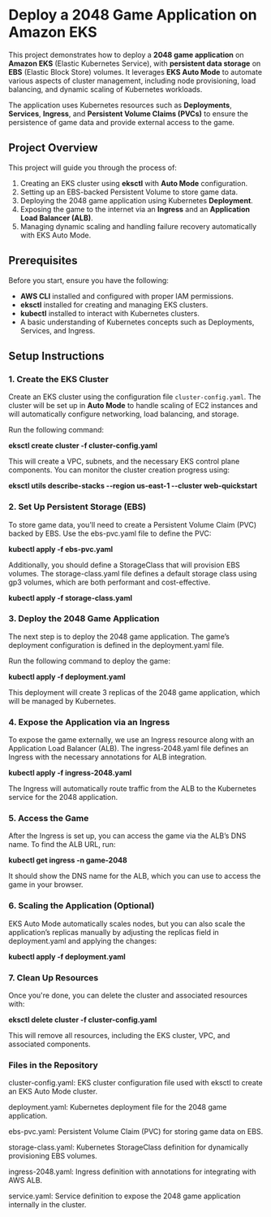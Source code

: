 # Deploy a 2048 Game Application on Amazon EKS

This project demonstrates how to deploy a **2048 game application** on **Amazon EKS** (Elastic Kubernetes Service), with **persistent data storage** on **EBS** (Elastic Block Store) volumes. It leverages **EKS Auto Mode** to automate various aspects of cluster management, including node provisioning, load balancing, and dynamic scaling of Kubernetes workloads.

The application uses Kubernetes resources such as **Deployments**, **Services**, **Ingress**, and **Persistent Volume Claims (PVCs)** to ensure the persistence of game data and provide external access to the game.

## Project Overview

This project will guide you through the process of:

1. Creating an EKS cluster using **eksctl** with **Auto Mode** configuration.
2. Setting up an EBS-backed Persistent Volume to store game data.
3. Deploying the 2048 game application using Kubernetes **Deployment**.
4. Exposing the game to the internet via an **Ingress** and an **Application Load Balancer (ALB)**.
5. Managing dynamic scaling and handling failure recovery automatically with EKS Auto Mode.

## Prerequisites

Before you start, ensure you have the following:

- **AWS CLI** installed and configured with proper IAM permissions.
- **eksctl** installed for creating and managing EKS clusters.
- **kubectl** installed to interact with Kubernetes clusters.
- A basic understanding of Kubernetes concepts such as Deployments, Services, and Ingress.

## Setup Instructions

### 1. Create the EKS Cluster

Create an EKS cluster using the configuration file `cluster-config.yaml`. The cluster will be set up in **Auto Mode** to handle scaling of EC2 instances and will automatically configure networking, load balancing, and storage.

Run the following command:

**eksctl create cluster -f cluster-config.yaml**

This will create a VPC, subnets, and the necessary EKS control plane components. You can monitor the cluster creation progress using:

**eksctl utils describe-stacks --region us-east-1 --cluster web-quickstart**

### 2. Set Up Persistent Storage (EBS)

To store game data, you'll need to create a Persistent Volume Claim (PVC) backed by EBS. Use the ebs-pvc.yaml file to define the PVC:

**kubectl apply -f ebs-pvc.yaml**

Additionally, you should define a StorageClass that will provision EBS volumes. The storage-class.yaml file defines a default storage class using gp3 volumes, which are both performant and cost-effective.

**kubectl apply -f storage-class.yaml**

### 3. Deploy the 2048 Game Application

The next step is to deploy the 2048 game application. The game’s deployment configuration is defined in the deployment.yaml file.

Run the following command to deploy the game:

**kubectl apply -f deployment.yaml**

This deployment will create 3 replicas of the 2048 game application, which will be managed by Kubernetes.

### 4. Expose the Application via an Ingress
   
To expose the game externally, we use an Ingress resource along with an Application Load Balancer (ALB). The ingress-2048.yaml file defines an Ingress with the necessary annotations for ALB integration.


**kubectl apply -f ingress-2048.yaml**

The Ingress will automatically route traffic from the ALB to the Kubernetes service for the 2048 application.

### 5. Access the Game
   
After the Ingress is set up, you can access the game via the ALB’s DNS name. To find the ALB URL, run:

**kubectl get ingress -n game-2048**

It should show the DNS name for the ALB, which you can use to access the game in your browser.

### 6. Scaling the Application (Optional)

EKS Auto Mode automatically scales nodes, but you can also scale the application’s replicas manually by adjusting the replicas field in deployment.yaml and applying the changes:

**kubectl apply -f deployment.yaml**

### 7. Clean Up Resources
   
Once you're done, you can delete the cluster and associated resources with:

**eksctl delete cluster -f cluster-config.yaml**

This will remove all resources, including the EKS cluster, VPC, and associated components.

### **Files in the Repository**

cluster-config.yaml: EKS cluster configuration file used with eksctl to create an EKS Auto Mode cluster.

deployment.yaml: Kubernetes deployment file for the 2048 game application.

ebs-pvc.yaml: Persistent Volume Claim (PVC) for storing game data on EBS.

storage-class.yaml: Kubernetes StorageClass definition for dynamically provisioning EBS volumes.

ingress-2048.yaml: Ingress definition with annotations for integrating with AWS ALB.

service.yaml: Service definition to expose the 2048 game application internally in the cluster.

